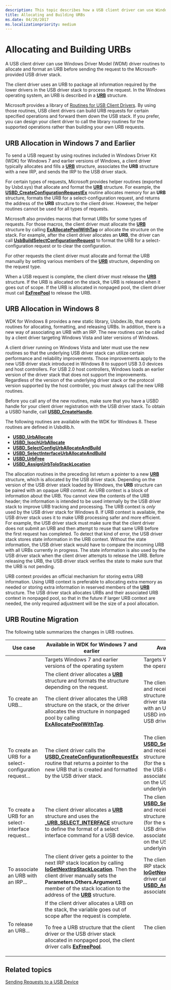 ```yaml
---
description: This topic describes how a USB client driver can use Windows Driver Model (WDM) driver routines to allocate and format an URB before sending the request to the Microsoft-provided USB driver stack.
title: Allocating and Building URBs
ms.date: 04/20/2017
ms.localizationpriority: medium
---
```


# Allocating and Building URBs

A USB client driver can use Windows Driver Model (WDM) driver routines to allocate and format an URB before sending the request to the Microsoft-provided USB driver stack.

The client driver uses an URB to package all information required by the lower drivers in the USB driver stack to process the request. In the Windows operating system, an URB is described in a [**URB**](https://docs.microsoft.com/windows-hardware/drivers/ddi/usb/ns-usb-_urb) structure.

Microsoft provides a library of [Routines for USB Client Drivers](https://docs.microsoft.com/windows-hardware/drivers/ddi/_usbref/#client). By using those routines, USB client drivers can build URB requests for certain specified operations and forward them down the USB stack. If you prefer, you can design your client driver to call the library routines for the supported operations rather than building your own URB requests.

## URB Allocation in Windows 7 and Earlier

To send a USB request by using routines included in Windows Driver Kit (WDK) for Windows 7 and earlier versions of Windows, a client driver typically allocates and fills a [**URB**](https://docs.microsoft.com/windows-hardware/drivers/ddi/usb/ns-usb-_urb) structure, associates the **URB** structure with a new IRP, and sends the IRP to the USB driver stack.

For certain types of requests, Microsoft provides helper routines (exported by Usbd.sys) that allocate and format the [**URB**](https://docs.microsoft.com/windows-hardware/drivers/ddi/usb/ns-usb-_urb) structure. For example, the [**USBD\_CreateConfigurationRequestEx**](https://docs.microsoft.com/windows-hardware/drivers/ddi/usbdlib/nf-usbdlib-usbd_createconfigurationrequestex) routine allocates memory for an **URB** structure, formats the URB for a select-configuration request, and returns the address of the **URB** structure to the client driver. However, the helper routines cannot be used for all types of requests.

Microsoft also provides macros that format URBs for some types of requests. For those macros, the client driver must allocate the [**URB**](https://docs.microsoft.com/windows-hardware/drivers/ddi/usb/ns-usb-_urb) structure by calling [**ExAllocatePoolWithTag**](https://docs.microsoft.com/windows-hardware/drivers/ddi/wdm/nf-wdm-exallocatepoolwithtag) or allocate the structure on the stack. For example, after the client driver allocates an **URB**, the driver can call [**UsbBuildSelectConfigurationRequest**](https://docs.microsoft.com/previous-versions/ff538968(v=vs.85)) to format the URB for a select-configuration request or to clear the configuration.

For other requests the client driver must allocate and format the URB manually by setting various members of the [**URB**](https://docs.microsoft.com/windows-hardware/drivers/ddi/usb/ns-usb-_urb) structure, depending on the request type.

When a USB request is complete, the client driver must release the [**URB**](https://docs.microsoft.com/windows-hardware/drivers/ddi/usb/ns-usb-_urb) structure. If the URB is allocated on the stack, the URB is released when it goes out of scope. If the URB is allocated in nonpaged pool, the client driver must call [**ExFreePool**](https://docs.microsoft.com/windows-hardware/drivers/ddi/ntddk/nf-ntddk-exfreepool) to release the URB.

## URB Allocation in Windows 8

WDK for Windows 8 provides a new static library, Usbdex.lib, that exports routines for allocating, formatting, and releasing URBs. In addition, there is a new way of associating an URB with an IRP. The new routines can be called by a client driver targeting Windows Vista and later versions of Windows.

A client driver running on Windows Vista and later must use the new routines so that the underlying USB driver stack can utilize certain performance and reliability improvements. Those improvements apply to the new USB driver stack introduced in Windows 8 to support USB 3.0 devices and host controllers. For USB 2.0 host controllers, Windows loads an earlier version of the driver stack that does not support the improvements. Regardless of the version of the underlying driver stack or the protocol version supported by the host controller, you must always call the new URB routines.

Before you call any of the new routines, make sure that you have a USBD handle for your client driver registration with the USB driver stack. To obtain a USBD handle, call [**USBD\_CreateHandle**](https://docs.microsoft.com/windows-hardware/drivers/ddi/usbdlib/nf-usbdlib-usbd_createhandle).

The following routines are available with the WDK for Windows 8. These routines are defined in Usbdlib.h.

* [**USBD\_UrbAllocate**](https://docs.microsoft.com/windows-hardware/drivers/ddi/usbdlib/nf-usbdlib-usbd_urballocate)
* [**USBD\_IsochUrbAllocate**](https://docs.microsoft.com/windows-hardware/drivers/ddi/usbdlib/nf-usbdlib-usbd_isochurballocate)
* [**USBD\_SelectConfigUrbAllocateAndBuild**](https://docs.microsoft.com/windows-hardware/drivers/ddi/usbdlib/nf-usbdlib-usbd_selectconfigurballocateandbuild)
* [**USBD\_SelectInterfaceUrbAllocateAndBuild**](https://docs.microsoft.com/windows-hardware/drivers/ddi/usbdlib/nf-usbdlib-usbd_selectinterfaceurballocateandbuild)
* [**USBD\_UrbFree**](https://docs.microsoft.com/windows-hardware/drivers/ddi/usbdlib/nf-usbdlib-usbd_urbfree)
* [**USBD\_AssignUrbToIoStackLocation**](https://docs.microsoft.com/windows-hardware/drivers/ddi/usbdlib/nf-usbdlib-usbd_assignurbtoiostacklocation)

The allocation routines in the preceding list return a pointer to a new [**URB**](https://docs.microsoft.com/windows-hardware/drivers/ddi/usb/ns-usb-_urb) structure, which is allocated by the USB driver stack. Depending on the version of the USB driver stack loaded by Windows, the **URB** structure can be paired with an opaque *URB context*. An URB context is a block of information about the URB. You cannot view the contents of the URB header; the information is intended to be used internally by the USB driver stack to improve URB tracking and processing. The URB context is *only* used by the USB driver stack for Windows 8.
If URB context is available, the USB driver stack uses it to make URB processing safer and more efficient. For example, the USB driver stack must make sure that the client driver does not submit an URB and then attempt to reuse that same URB before the first request has completed. To detect that kind of error, the USB driver stack stores state information in the URB context. Without the state information, the USB driver stack would have to compare the incoming URB with all URBs currently in progress. The state information is also used by the USB driver stack when the client driver attempts to release the URB. Before releasing the URB, the USB driver stack verifies the state to make sure that the URB is not pending.

URB context provides an official mechanism for storing extra URB information. Using URB context is preferable to allocating extra memory as needed or storing extra information in reserved members of the [**URB**](https://docs.microsoft.com/windows-hardware/drivers/ddi/usb/ns-usb-_urb) structure. The USB driver stack allocates URBs and their associated URB context in nonpaged pool, so that in the future if larger URB context are needed, the only required adjustment will be the size of a pool allocation.

## URB Routine Migration

The following table summarizes the changes in URB routines.

<table>
<colgroup>
<col width="33%" />
<col width="33%" />
<col width="33%" />
</colgroup>
<thead>
<tr class="header">
<th>Use case</th>
<th>Available in WDK for Windows 7 and earlier</th>
<th>Available in WDK for Windows 8</th>
</tr>
</thead>
<tbody>
<tr class="odd">
<td></td>
<td>Targets Windows 7 and earlier versions of the operating system</td>
<td>Targets Windows Vista and later versions of the operating system</td>
</tr>
<tr class="even">
<td>To create an URB...</td>
<td>The client driver allocates a <a href="https://docs.microsoft.com/windows-hardware/drivers/ddi/usb/ns-usb-_urb" data-raw-source="[&lt;strong&gt;URB&lt;/strong&gt;](https://docs.microsoft.com/windows-hardware/drivers/ddi/usb/ns-usb-_urb)"><strong>URB</strong></a> structure and formats the structure depending on the request.
<p>The client driver allocates the URB structure on the stack, or the driver allocates the structure in nonpaged pool by calling <a href="https://docs.microsoft.com/windows-hardware/drivers/ddi/wdm/nf-wdm-exallocatepoolwithtag" data-raw-source="[&lt;strong&gt;ExAllocatePoolWithTag&lt;/strong&gt;](https://docs.microsoft.com/windows-hardware/drivers/ddi/wdm/nf-wdm-exallocatepoolwithtag)"><strong>ExAllocatePoolWithTag</strong></a>.</p></td>
<td>The client driver calls <a href="https://docs.microsoft.com/windows-hardware/drivers/ddi/usbdlib/nf-usbdlib-usbd_urballocate" data-raw-source="[&lt;strong&gt;USBD_UrbAllocate&lt;/strong&gt;](https://docs.microsoft.com/windows-hardware/drivers/ddi/usbdlib/nf-usbdlib-usbd_urballocate)"><strong>USBD_UrbAllocate</strong></a> and receives a pointer to the new <a href="https://docs.microsoft.com/windows-hardware/drivers/ddi/usb/ns-usb-_urb" data-raw-source="[&lt;strong&gt;URB&lt;/strong&gt;](https://docs.microsoft.com/windows-hardware/drivers/ddi/usb/ns-usb-_urb)"><strong>URB</strong></a> structure, which is allocated by the USB driver stack. The URB might be associated with an URB context, depending on the USBD interface version of the underlying USB driver stack.</td>
</tr>
<tr class="odd">
<td>To create an URB for a select-configuration request...</td>
<td>The client driver calls the <a href="https://docs.microsoft.com/windows-hardware/drivers/ddi/usbdlib/nf-usbdlib-usbd_createconfigurationrequestex" data-raw-source="[&lt;strong&gt;USBD_CreateConfigurationRequestEx&lt;/strong&gt;](https://docs.microsoft.com/windows-hardware/drivers/ddi/usbdlib/nf-usbdlib-usbd_createconfigurationrequestex)"><strong>USBD_CreateConfigurationRequestEx</strong></a> routine that returns a pointer to the new URB that is created and formatted by the USB driver stack.</td>
<td>The client driver calls <a href="https://docs.microsoft.com/windows-hardware/drivers/ddi/usbdlib/nf-usbdlib-usbd_selectconfigurballocateandbuild" data-raw-source="[&lt;strong&gt;USBD_SelectConfigUrbAllocateAndBuild&lt;/strong&gt;](https://docs.microsoft.com/windows-hardware/drivers/ddi/usbdlib/nf-usbdlib-usbd_selectconfigurballocateandbuild)"><strong>USBD_SelectConfigUrbAllocateAndBuild</strong></a> and receives a pointer to the new <a href="https://docs.microsoft.com/windows-hardware/drivers/ddi/usb/ns-usb-_urb" data-raw-source="[&lt;strong&gt;URB&lt;/strong&gt;](https://docs.microsoft.com/windows-hardware/drivers/ddi/usb/ns-usb-_urb)"><strong>URB</strong></a> structure, which is allocated and formatted (for the select-configuration request) by the USB driver stack. The URB might be associated with an URB context, depending on the USBD interface version of the underlying USB driver stack.</td>
</tr>
<tr class="even">
<td>To create a URB for an select-interface request...</td>
<td>The client driver allocates a <a href="https://docs.microsoft.com/windows-hardware/drivers/ddi/usb/ns-usb-_urb" data-raw-source="[&lt;strong&gt;URB&lt;/strong&gt;](https://docs.microsoft.com/windows-hardware/drivers/ddi/usb/ns-usb-_urb)"><strong>URB</strong></a> structure and uses the <a href="https://docs.microsoft.com/windows-hardware/drivers/ddi/usb/ns-usb-_urb_select_interface" data-raw-source="[&lt;strong&gt;_URB_SELECT_INTERFACE&lt;/strong&gt;](https://docs.microsoft.com/windows-hardware/drivers/ddi/usb/ns-usb-_urb_select_interface)"><strong>_URB_SELECT_INTERFACE</strong></a> structure to define the format of a select interface command for a USB device.</td>
<td>The client driver calls <a href="https://docs.microsoft.com/windows-hardware/drivers/ddi/usbdlib/nf-usbdlib-usbd_selectinterfaceurballocateandbuild" data-raw-source="[&lt;strong&gt;USBD_SelectInterfaceUrbAllocateAndBuild&lt;/strong&gt;](https://docs.microsoft.com/windows-hardware/drivers/ddi/usbdlib/nf-usbdlib-usbd_selectinterfaceurballocateandbuild)"><strong>USBD_SelectInterfaceUrbAllocateAndBuild</strong></a> and receives a pointer to the new <a href="https://docs.microsoft.com/windows-hardware/drivers/ddi/usb/ns-usb-_urb" data-raw-source="[&lt;strong&gt;URB&lt;/strong&gt;](https://docs.microsoft.com/windows-hardware/drivers/ddi/usb/ns-usb-_urb)"><strong>URB</strong></a> structure, which is allocated and formatted (for the select-interface request) by the USB driver stack. The URB might be associated with an URB context, depending on the USBD interface version of the underlying USB driver stack.</td>
</tr>
<tr class="odd">
<td>To associate an URB with an IRP...</td>
<td>The client driver gets a pointer to the next IRP stack location by calling <a href="https://docs.microsoft.com/windows-hardware/drivers/ddi/wdm/nf-wdm-iogetnextirpstacklocation" data-raw-source="[&lt;strong&gt;IoGetNextIrpStackLocation&lt;/strong&gt;](https://docs.microsoft.com/windows-hardware/drivers/ddi/wdm/nf-wdm-iogetnextirpstacklocation)"><strong>IoGetNextIrpStackLocation</strong></a>. Then the client driver manually sets the <strong>Parameters.Others.Argument1</strong> member of the stack location to the address of the <a href="https://docs.microsoft.com/windows-hardware/drivers/ddi/usb/ns-usb-_urb" data-raw-source="[&lt;strong&gt;URB&lt;/strong&gt;](https://docs.microsoft.com/windows-hardware/drivers/ddi/usb/ns-usb-_urb)"><strong>URB</strong></a> structure.</td>
<td>The client driver gets a pointer to the next IRP stack location by calling <a href="https://docs.microsoft.com/windows-hardware/drivers/ddi/wdm/nf-wdm-iogetnextirpstacklocation" data-raw-source="[&lt;strong&gt;IoGetNextIrpStackLocation&lt;/strong&gt;](https://docs.microsoft.com/windows-hardware/drivers/ddi/wdm/nf-wdm-iogetnextirpstacklocation)"><strong>IoGetNextIrpStackLocation</strong></a>. Then the client driver calls <a href="https://docs.microsoft.com/windows-hardware/drivers/ddi/usbdlib/nf-usbdlib-usbd_assignurbtoiostacklocation" data-raw-source="[&lt;strong&gt;USBD_AssignUrbToIoStackLocation&lt;/strong&gt;](https://docs.microsoft.com/windows-hardware/drivers/ddi/usbdlib/nf-usbdlib-usbd_assignurbtoiostacklocation)"><strong>USBD_AssignUrbToIoStackLocation</strong></a> to associate a the URB with the stack location.</td>
</tr>
<tr class="even">
<td>To release an URB...</td>
<td>If the client driver allocates a URB on the stack, the variable goes out of scope after the request is complete.
<p>To free a URB structure that the client driver or the USB driver stack allocated in nonpaged pool, the client driver calls <a href="https://docs.microsoft.com/windows-hardware/drivers/ddi/ntddk/nf-ntddk-exfreepool" data-raw-source="[&lt;strong&gt;ExFreePool&lt;/strong&gt;](https://docs.microsoft.com/windows-hardware/drivers/ddi/ntddk/nf-ntddk-exfreepool)"><strong>ExFreePool</strong></a>.</p></td>
<td>The client driver calls <a href="https://docs.microsoft.com/windows-hardware/drivers/ddi/usbdlib/nf-usbdlib-usbd_urbfree" data-raw-source="[&lt;strong&gt;USBD_UrbFree&lt;/strong&gt;](https://docs.microsoft.com/windows-hardware/drivers/ddi/usbdlib/nf-usbdlib-usbd_urbfree)"><strong>USBD_UrbFree</strong></a>.</td>
</tr>
</tbody>
</table>

## Related topics

[Sending Requests to a USB Device](communicating-with-a-usb-device.md)  

